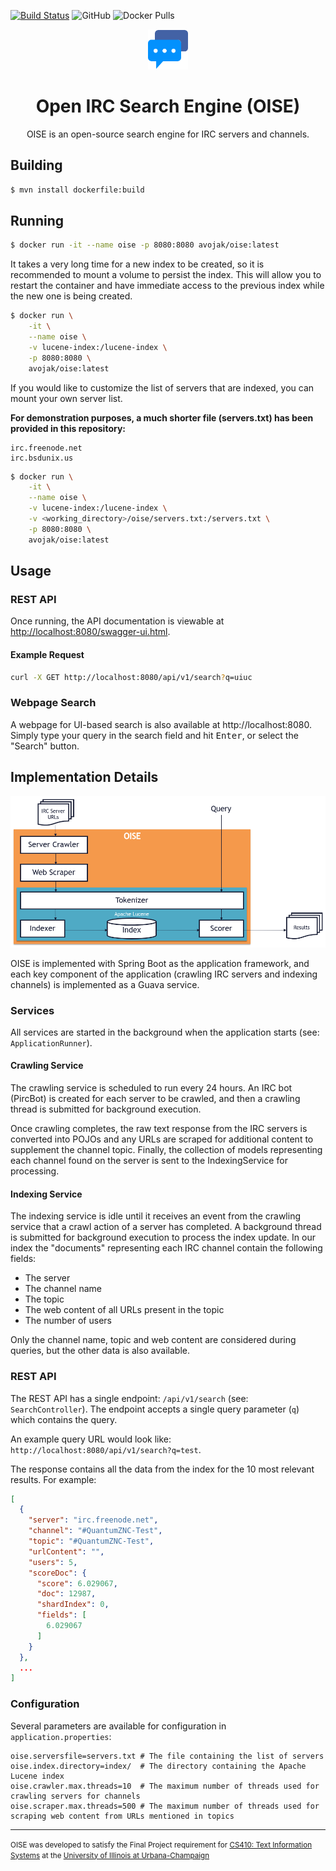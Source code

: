 [![Build Status](https://travis-ci.com/avojak/oise.svg?branch=master)](https://travis-ci.com/avojak/oise)
![GitHub](https://img.shields.io/github/license/avojak/oise)
![Docker Pulls](https://img.shields.io/docker/pulls/avojak/oise)

<p align="center">
  <img src="src/main/resources/static/chat.svg" height="64" width="64" alt="Icon" />
</p>
<h1 align="center">Open IRC Search Engine (OISE)</h1>

<p align="center">OISE is an open-source search engine for IRC servers and channels.</p>

## Building

```bash
$ mvn install dockerfile:build
```

## Running

```bash
$ docker run -it --name oise -p 8080:8080 avojak/oise:latest
```

It takes a very long time for a new index to be created, so it is recommended to mount a volume to persist the index.
This will allow you to restart the container and have immediate access to the previous index while the new one is being
created.

```bash
$ docker run \
    -it \
    --name oise \
    -v lucene-index:/lucene-index \
    -p 8080:8080 \
    avojak/oise:latest
```

If you would like to customize the list of servers that are indexed, you can mount your own server list.

**For demonstration purposes, a much shorter file (servers.txt) has been provided in this repository:**
```
irc.freenode.net
irc.bsdunix.us
```

```bash
$ docker run \
    -it \
    --name oise \
    -v lucene-index:/lucene-index \
    -v <working_directory>/oise/servers.txt:/servers.txt \
    -p 8080:8080 \
    avojak/oise:latest
```

## Usage

### REST API

Once running, the API documentation is viewable at [http://localhost:8080/swagger-ui.html](http://localhost:8080/swagger-ui.html).

#### Example Request

```bash
curl -X GET http://localhost:8080/api/v1/search?q=uiuc
```

### Webpage Search

A webpage for UI-based search is also available at http://localhost:8080. Simply type your query in the search field and
hit <kbd>Enter</kbd>, or select the "Search" button.

## Implementation Details

<img src="./assets/architecture.png" />

OISE is implemented with Spring Boot as the application framework, and each key component of the application (crawling 
IRC servers and indexing channels) is implemented as a Guava service.

### Services

All services are started in the background when the application starts (see: `ApplicationRunner`).

#### Crawling Service

The crawling service is scheduled to run every 24 hours. An IRC bot (PircBot) is created for each server to be crawled,
and then a crawling thread is submitted for background execution.

Once crawling completes, the raw text response from the IRC servers is converted into POJOs and any URLs are scraped for
additional content to supplement the channel topic. Finally, the collection of models representing each channel found on
the server is sent to the IndexingService for processing.

#### Indexing Service

The indexing service is idle until it receives an event from the crawling service that a crawl action of a server has 
completed. A background thread is submitted for background execution to process the index update. In our index the
"documents" representing each IRC channel contain the following fields:

- The server
- The channel name
- The topic
- The web content of all URLs present in the topic
- The number of users

Only the channel name, topic and web content are considered during queries, but the other data is also available.

### REST API

The REST API has a single endpoint: `/api/v1/search` (see: `SearchController`). The endpoint accepts a single query parameter (`q`) which contains the query.

An example query URL would look like: `http://localhost:8080/api/v1/search?q=test`.

The response contains all the data from the index for the 10 most relevant results. For example:

```json
[
  {
    "server": "irc.freenode.net",
    "channel": "#QuantumZNC-Test",
    "topic": "#QuantumZNC-Test",
    "urlContent": "",
    "users": 5,
    "scoreDoc": {
      "score": 6.029067,
      "doc": 12987,
      "shardIndex": 0,
      "fields": [
        6.029067
      ]
    }
  },
  ...
]
```

### Configuration

Several parameters are available for configuration in `application.properties`:

```properties
oise.serversfile=servers.txt # The file containing the list of servers
oise.index.directory=index/  # The directory containing the Apache Lucene index
oise.crawler.max.threads=10  # The maximum number of threads used for crawling servers for channels
oise.scraper.max.threads=500 # The maximum number of threads used for scraping web content from URLs mentioned in topics
```

<hr>

<small>OISE was developed to satisfy the Final Project requirement for [CS410: Text Information Systems](https://cs.illinois.edu/courses/profile/CS410) at the [University of Illinois at Urbana-Champaign](https://cs.illinois.edu/)</small>